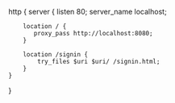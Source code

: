 http { 
    server {
        listen       80; 
        server_name  localhost;

        location / {
           proxy_pass http://localhost:8080;
        }

        location /signin {
            try_files $uri $uri/ /signin.html;
        }
    }
}